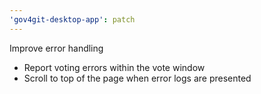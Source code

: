 ```yaml
---
'gov4git-desktop-app': patch
---
```


Improve error handling

- Report voting errors within the vote window
- Scroll to top of the page when error logs are presented
